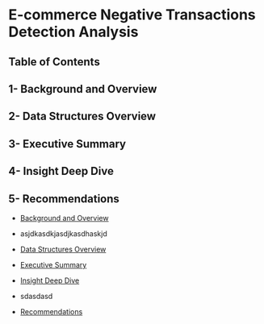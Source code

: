 # E-commerce Negative Transactions Detection Analysis

## Table of Contents

## 1- Background and Overview

## 2- Data Structures Overview

## 3- Executive Summary

## 4- Insight Deep Dive

## 5- Recommendations



- [Background and Overview](#background-and-overview)
- asjdkasdkjasdjkasdhaskjd































- [Data Structures Overview](#data-structures-overview)
- [Executive Summary](#executive-summary)
- [Insight Deep Dive](#insight-deep-dive)
- sdasdasd































- [Recommendations](#recommendations)

